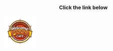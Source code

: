 <h3 style="text-align:center;">Click the link below</h3>
<a href="https://drive.google.com/file/d/1D0swmrbW2vEMFfoKP_xhP1b19IdixZ8j/view?usp=sharing" tagret="_blank" style="text-align:center;"><img src="./common/welcome.png" style="width:20%; height:auto; text-align:center;"/></a>
